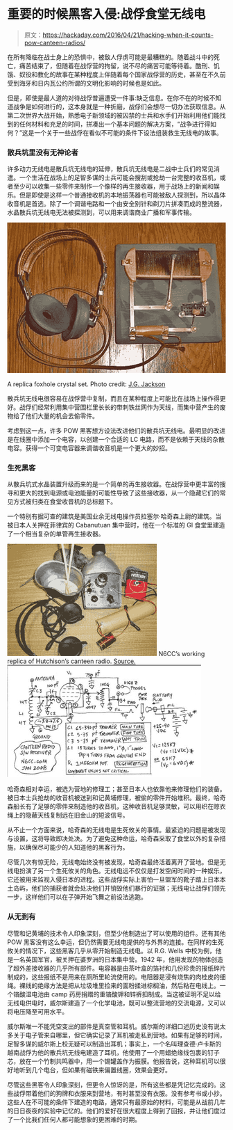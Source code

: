 # 重要的时候黑客入侵:战俘食堂无线电

> 原文：<https://hackaday.com/2016/04/21/hacking-when-it-counts-pow-canteen-radios/>

在所有降临在战士身上的恐惧中，被敌人俘虏可能是最糟糕的。随着战斗中的死亡，痛苦结束了，但随着在战俘营的拘留，说不尽的痛苦可能等待着。酷刑、饥饿、奴役和教化的故事在某种程度上伴随着每个国家战俘营的历史，甚至在不久前受到海牙和日内瓦公约所谓的文明化影响的时候也是如此。

但是，即使是最人道的对待战俘普遍遭受一件事:缺乏信息。在你不在的时候不知道战争是如何进行的，这本身就是一种折磨，战俘们会想尽一切办法获取信息。从第二次世界大战开始，熟悉电子新领域的被囚禁的士兵和水手们开始利用他们能找到的任何材料和充足的时间，拼凑出一个基本问题的解决方案，“战争进行得如何？”这是一个关于一些战俘在看似不可能的条件下设法组装救生无线电的故事。

### 散兵坑里没有无神论者

许多动力无线电是散兵坑无线电的延伸，散兵坑无线电是二战中士兵们的常见消遣。一个生活在战场上的足智多谋的士兵可能会搜刮或抢劫一台完整的收音机，或者至少可以收集一些零件来制作一个像样的再生接收器，用于战场上的新闻和娱乐。但是即使是这样一个普通接收机的本地振荡器也可能被敌人探测到，所以晶体收音机是首选。除了一个调谐电路和一个由安全别针和剃刀片拼凑而成的整流器，水晶散兵坑无线电无法被探测到，可以用来调谐商业广播和军事传输。

![A replica foxhole crystal set. Photo: Bill Jackson](img/04c46d2b882ac6e1a0afdf4bbc84b7ee.png)

A replica foxhole crystal set. Photo credit: [J.G. Jackson](http://s203.photobucket.com/user/jgj6331/media/DSC01629.jpg.html)

散兵坑无线电很容易在战俘营中复制，而且在某种程度上可能比在战场上操作得更好。战俘们经常利用集中营围栏里长长的带刺铁丝网作为天线，而集中营产生的废物给了他们大量的机会去偷零件。

考虑到这一点，许多 POW 黑客想方设法改进他们的散兵坑无线电。最明显的改进是在线圈中添加一个电容，以创建一个合适的 LC 电路，而不是依赖于天线的杂散电容。获得一个可变电容器来调谐收音机是一个更大的妙招。

### 生死黑客

从散兵坑式水晶装置升级而来的是一个简单的再生接收器。在战俘营中更丰富的搜寻和更大的找到电源或电池能量的可能性导致了这些接收器，从一个隐藏它们的常见方式被归类在食堂收音机的总标题下。

一个特别有据可查的建筑是美国业余无线电操作员拉塞尔·哈奇森上尉的建筑。当被日本人关押在菲律宾的 Cabanutuan 集中营时，他在一个标准的 GI 食堂里建造了一个相当复杂的单管再生接收器。

 [![N6CC's working replica of Hutchison's canteen radio. Source.](img/c948f5b006f9df09ba6eb0350abef324.png)](https://hackaday.com/2016/04/21/hacking-when-it-counts-pow-canteen-radios/olympus-digital-camera-115/) N6CC’s working replica of Hutchison’s canteen radio. [Source.](http://www.n6cc.com/canteen-radio-receiver) [![CanteenSWRadio](img/ec4a03a1f3f688d2eab69987c19b092e.png "CanteenSWRadio")](https://hackaday.com/2016/04/21/hacking-when-it-counts-pow-canteen-radios/canteenswradio/) 

哈奇森相对幸运，被选为营地的修理工；甚至日本人也依靠他来修理他们的装备。被日本士兵抢劫的收音机被送到和记黄埔修理，被偷的零件开始堆积。最终，哈奇森船长有了足够的零件来制造他的收音机，这种收音机足够灵敏，可以用织在晾衣绳上的隐蔽天线复制远在旧金山的短波信号。

从不止一个方面来说，哈奇森的无线电是生死攸关的事情。最紧迫的问题是被发现与设置，这将导致即决处决。为了避免这种命运，哈奇森采取了食堂以外的复杂措施，以确保尽可能少的人知道他的黑客行为。

尽管几次有惊无险，无线电始终没有被发现，哈奇森最终活着离开了营地。但是无线电扮演了另一个生死攸关的角色。无线电远不仅仅是打发空闲时间的一种娱乐，它还被用来监视入侵日本的进程。这些战俘实际上害怕一旦盟军的靴子踏上日本本土岛屿，他们的捕获者就会处决他们并销毁他们暴行的证据；无线电让战俘们领先一步，这样他们可以在子弹开始飞舞之前设法逃跑。

### 从无到有

尽管和记黄埔的技术令人印象深刻，但至少他制造出了可以使用的组件。还有其他 POW 黑客没有这么幸运，但仍然需要无线电提供的与外界的连接。在同样的生死攸关的情况下，这些黑客几乎从零开始制造无线电。以 R.G. Wells 中校为例，他是一名英国军官，被关押在婆罗洲的日本集中营。1942 年，他用发现的物体创造了超外差接收器的几乎所有部件。电容器是由茶叶盒的箔衬和几份珍贵的报纸碎片制成的，这些报纸不是用来在厕所里轮流使用的。电阻器是浸有烧焦的肉桂皮的细绳。裸线的绝缘方法是把从垃圾堆里捡来的面粉揉进棕榈油，然后粘在电线上。一个铬酸湿电池由 camp 药房捐赠的重铬酸钾和锌裤扣制成。当这被证明不足以给无线电供电时，威尔斯建造了一个化学电池，既可以整流营地的交流电源，又可以将电压降至可用水平。

威尔斯唯一不能凭空变出的部件是真空管和耳机。威尔斯的详细口述历史没有说太多关于电子管来自哪里，但它确实记录了耳机被走私到营地。如果有足够的时间，足智多谋的威尔斯上校无疑可以制造出耳机；事实上，一个名叫理查德·卢卡斯的越南战俘为他的散兵坑无线电建造了耳机，他使用了一个用蜡绝缘线包裹的钉子芯，放在一个竹制共鸣器中，用一个锡罐盖作为振膜。他报告说，这种耳机可以很好地听到几个电台，但如果有磁铁来偏置线圈，效果会更好。

尽管这些黑客令人印象深刻，但更令人惊讶的是，所有这些都是凭记忆完成的。这些战俘带着他们的狗牌和衣服来到营地，有时甚至没有衣服。没有参考书或小抄。这些人在不可能的条件下建造的电路，通常只有最原始的材料，可能是从战前几年的日日夜夜的实验中记忆的。他们的爱好在很大程度上得到了回报，并让他们度过了一个比我们任何人都可能想象的更困难的时期。